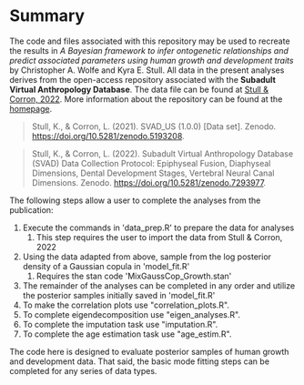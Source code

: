 # Summary
The code and files associated with this repository may be used to recreate the results in *A Bayesian framework to infer ontogenetic relationships and predict associated parameters using human growth and development traits* by Christopher A. Wolfe and Kyra E. Stull. All data in the present analyses derives from the open-access repository associated with the **Subadult Virtual Anthropology Database**. The data file can be found at [Stull & Corron, 2022](https://zenodo.org/records/5193208). More information about the repository can be found at the [homepage](https://www.unr.edu/anthropology/research-and-facilities/subadult-database).
> Stull, K., & Corron, L. (2021). SVAD_US (1.0.0) [Data set]. Zenodo. https://doi.org/10.5281/zenodo.5193208.

> Stull, K., & Corron, L. (2022). Subadult Virtual Anthropology Database (SVAD) Data Collection Protocol: Epiphyseal Fusion, Diaphyseal Dimensions, Dental Development Stages, Vertebral Neural Canal Dimensions. Zenodo. https://doi.org/10.5281/zenodo.7293977.

The following steps allow a user to complete the analyses from the publication:
1. Execute the commands in 'data_prep.R' to prepare the data for analyses
   1. This step requires the user to import the data from Stull & Corron, 2022
2. Using the data adapted from above, sample from the log posterior density of a Gaussian copula in 'model_fit.R'
   1. Requires the stan code 'MixGaussCop_Growth.stan'
3. The remainder of the analyses can be completed in any order and utilize the posterior samples initially saved in 'model_fit.R'
4. To make the correlation plots use "correlation_plots.R".
5. To complete eigendecomposition use "eigen_analyses.R".
6. To complete the imputation task use "imputation.R".
7. To complete the age estimation task use "age_estim.R".

The code here is designed to evaluate posterior samples of human growth and development data. That said, the basic mode fitting steps can be completed for any series of data types.
